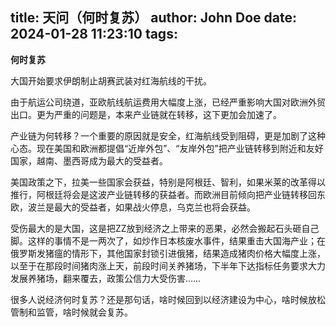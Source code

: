 title: 天问（何时复苏）
author: John Doe
date: 2024-01-28 11:23:10
tags:
---
**何时复苏**<!--more-->

大国开始要求伊朗制止胡赛武装对红海航线的干扰。

由于航运公司绕道，亚欧航线航运费用大幅度上涨，已经严重影响大国对欧洲外贸出口。更为严重的问题是，本来产业链就在转移，这下更加会加速了。

产业链为何转移？一个重要的原因就是安全，红海航线受到阻碍，更是加剧了这种心态。现在美国和欧洲都提倡“近岸外包”、“友岸外包”把产业链转移到附近和友好国家，越南、墨西哥成为最大的受益者。

美国政策之下，拉美一些国家会获益，特别是阿根廷、智利，如果米莱的改革得以推行，阿根廷将会是这波产业链转移的获益者。而欧洲目前倾向把产业链转移回东欧，波兰是最大的受益者，如果战火停息，乌克兰也将会获益。

受伤最大的是大国，这是把ZZ放到经济之上带来的恶果，必然会搬起石头砸自己脚。这样的事情不是一两次了，如炒作日本核废水事件，结果重击大国海产业；在俄罗斯发猪瘟的情形下，其他国家封锁引进俄猪，结果造成猪肉价格大幅度上涨，以至于在那段时间猪肉涨上天，前段时间关养猪场，下半年下达指标任务要求大力发展养猪场，翻来覆去，政策公信力大受伤害……

很多人说经济何时复苏？还是那句话，啥时候回到以经济建设为中心，啥时候放松管制和监管，啥时候就会复苏。